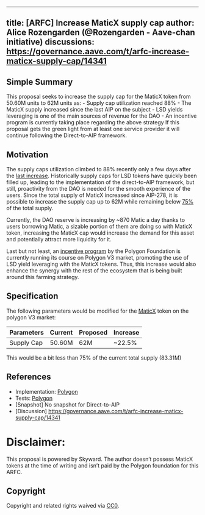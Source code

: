 
---
title: [ARFC] Increase MaticX supply cap
author: Alice Rozengarden (@Rozengarden - Aave-chan initiative)
discussions: https://governance.aave.com/t/arfc-increase-maticx-supply-cap/14341
---

## Simple Summary

This proposal seeks to increase the supply cap for the MaticX token from 50.60M units to 62M units as:
    - Supply cap utilization reached 88%
    - The MaticX supply increased since the last AIP on the subject
    - LSD yields leveraging is one of the main sources of revenue for the DAO
    - An incentive program is currently taking place regarding the above strategy
If this proposal gets the green light from at least one service provider it will continue following the Direct-to-AIP framework.
## Motivation

The supply caps utilization climbed to 88% recently only a few days after the [last increase](https://app.aave.com/governance/proposal/278/).
Historically supply caps for LSD tokens have quickly been filled up, leading to the implementation of the direct-to-AIP framework, but still, proactivity from the DAO is needed for the smooth experience of the users. Since the total supply of MaticX increased since AIP-278, it is possible to increase the supply cap up to 62M while remaining below [75%](https://snapshot.org/#/aave.eth/proposal/0xf9261916c696ce2d793af41b7fe556896ed1ff7a8330b7d0489d5567ebefe3ba) of the total supply.

Currently, the DAO reserve is increasing by ~870 Matic a day thanks to users borrowing Matic, a sizable portion of them are doing so with MaticX token, increasing the MaticX cap would increase the demand for this asset and potentially attract more liquidity for it.

Last but not least, an [incentive program](https://governance.aave.com/t/arfc-stmatic-maticx-emission-admin-for-polygon-v3-liquidity-pool/10632) by the Polygon Foundation is currently running its course on Polygon V3 market, promoting the use of LSD yield leveraging with the MaticX tokens. Thus, this increase would also enhance the synergy with the rest of the ecosystem that is being built around this farming strategy.

## Specification

The following parameters would be modified for the [MaticX](https://polygonscan.com/token/0xfa68fb4628dff1028cfec22b4162fccd0d45efb6) token on the polygon V3 market:

| Parameters | Current  | Proposed | Increase |
| --- | --- | --- | --- |
| Supply Cap | 50.60M | 62M | ~22.5% |

This would be a bit less than 75% of the current total supply (83.31M)

## References

- Implementation: [Polygon](https://github.com/bgd-labs/aave-proposals/blob/main/src/AaveV3_Pol_CapsUpdate_20230608/AaveV3_Pol_CapsUpdate_20230608.sol)
- Tests: [Polygon](https://github.com/bgd-labs/aave-proposals/blob/main/src/AaveV3_Pol_CapsUpdate_20230608/AaveV3_Pol_CapsUpdate_20230608.t.sol)
- [Snapshot] No snapshot for Direct-to-AIP
- [Discussion] https://governance.aave.com/t/arfc-increase-maticx-supply-cap/14341

# Disclaimer:

This proposal is powered by Skyward.
The author doesn’t possess MaticX tokens at the time of writing and isn’t paid by the Polygon foundation for this ARFC.

## Copyright

Copyright and related rights waived via [CC0](https://creativecommons.org/publicdomain/zero/1.0/).
